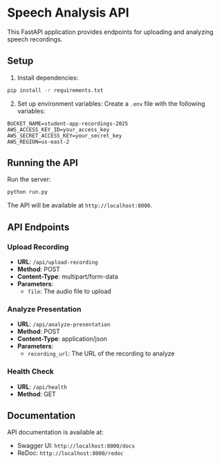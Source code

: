 # Speech Analysis API

This FastAPI application provides endpoints for uploading and analyzing speech recordings.

## Setup

1. Install dependencies:
```bash
pip install -r requirements.txt
```

2. Set up environment variables:
Create a `.env` file with the following variables:
```
BUCKET_NAME=student-app-recordings-2025
AWS_ACCESS_KEY_ID=your_access_key
AWS_SECRET_ACCESS_KEY=your_secret_key
AWS_REGION=us-east-2
```

## Running the API

Run the server:
```bash
python run.py
```

The API will be available at `http://localhost:8000`.

## API Endpoints

### Upload Recording
- **URL**: `/api/upload-recording`
- **Method**: POST
- **Content-Type**: multipart/form-data
- **Parameters**: 
  - `file`: The audio file to upload

### Analyze Presentation
- **URL**: `/api/analyze-presentation`
- **Method**: POST
- **Content-Type**: application/json
- **Parameters**:
  - `recording_url`: The URL of the recording to analyze

### Health Check
- **URL**: `/api/health`
- **Method**: GET

## Documentation

API documentation is available at:
- Swagger UI: `http://localhost:8000/docs`
- ReDoc: `http://localhost:8000/redoc`